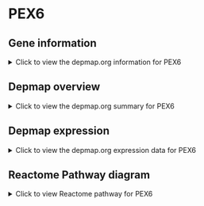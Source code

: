 <h1>PEX6</h1>

<h2>Gene information</h2>
<details>
  <summary>Click to view the depmap.org information for PEX6</summary>
  <iframe src="https://depmap.org/portal/gene/PEX6?tab=about" style="border:none;width:100%;height:800px"></iframe>
</details>

<h2>Depmap overview</h2>
<details>
  <summary>Click to view the depmap.org summary for PEX6</summary>
  <iframe src="https://depmap.org/portal/gene/PEX6?tab=overview" style="border:none;width:100%;height:800px"></iframe>
</details>

<h2>Depmap expression</h2>
<details>
  <summary>Click to view the depmap.org expression data for PEX6</summary>
  <iframe src="https://depmap.org/portal/gene/PEX6?tab=characterization" style="border:none;width:100%;height:800px"></iframe>
</details>



<h2>Reactome Pathway diagram</h2>
<details>
  <summary>Click to view Reactome pathway for PEX6</summary>
  <p>Peroxisomal protein import</p>
  <iframe src="https://reactome.org/PathwayBrowser/#/R-HSA-9033241" style="border:none;width:100%;height:800px"></iframe>
</details>



